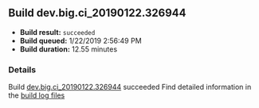 ## Build dev.big.ci_20190122.326944
- **Build result:** `succeeded`
- **Build queued:** 1/22/2019 2:56:49 PM
- **Build duration:** 12.55 minutes
### Details
Build [dev.big.ci_20190122.326944](https://winappstudio.visualstudio.com/web/build.aspx?pcguid=a4ef43be-68ce-4195-a619-079b4d9834c2&builduri=vstfs%3a%2f%2f%2fBuild%2fBuild%2f26944) succeeded
Find detailed information in the [build log files](https://uwpctdiags.blob.core.windows.net/buildlogs/dev.big.ci_20190122.326944_logs.zip)
